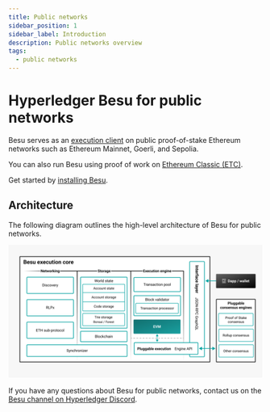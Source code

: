 ```yaml
---
title: Public networks
sidebar_position: 1
sidebar_label: Introduction
description: Public networks overview
tags:
  - public networks
---
```


# Hyperledger Besu for public networks

Besu serves as an [execution client](concepts/the-merge.md#execution-clients) on public proof-of-stake Ethereum networks such as Ethereum Mainnet, Goerli, and Sepolia.

You can also run Besu using proof of work on [Ethereum Classic (ETC)](how-to/use-pow/mining.md).

Get started by [installing Besu](get-started/install/index.md).

## Architecture

The following diagram outlines the high-level architecture of Besu for public networks.

![Public architecture](../assets/images/public-architecture.jpeg)

If you have any questions about Besu for public networks, contact us on the [Besu channel on Hyperledger Discord](https://discord.gg/hyperledger).
